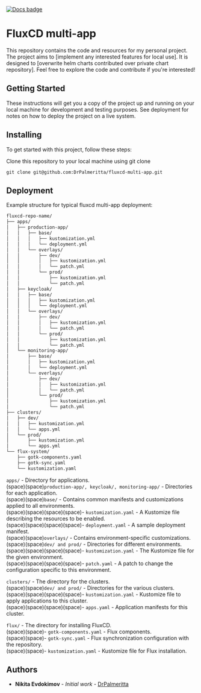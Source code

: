 [![Docs badge](https://img.shields.io/badge/docs-latest-brightgreen.svg)](https://fluxcd.io/)

# FluxCD multi-app

This repository contains the code and resources for my personal project. The project aims to [implement any interested features for local use]. It is designed to [overwrite helm charts contributed over private chart repository]. Feel free to explore the code and contribute if you're interested!

## Getting Started

These instructions will get you a copy of the project up and running on your local machine for development and testing purposes. See deployment for notes on how to deploy the project on a live system.

## Installing

To get started with this project, follow these steps:

Clone this repository to your local machine using git clone

```
git clone git@github.com:DrPalmeritta/fluxcd-multi-app.git
```

## Deployment

Example structure for typical fluxcd multi-app deployment:

```bash
fluxcd-repo-name/
├── apps/
│   ├── production-app/
│   │   ├── base/
│   │   │   ├── kustomization.yml
│   │   │   └── deployment.yml
│   │   └── overlays/
│   │       ├── dev/
│   │       │   ├── kustomization.yml
│   │       │   └── patch.yml
│   │       └── prod/
│   │           ├── kustomization.yml
│   │           └── patch.yml
│   ├── keycloak/
│   │   ├── base/
│   │   │   ├── kustomization.yml
│   │   │   └── deployment.yml
│   │   └── overlays/
│   │       ├── dev/
│   │       │   ├── kustomization.yml
│   │       │   └── patch.yml
│   │       └── prod/
│   │           ├── kustomization.yml
│   │           └── patch.yml
│   └── monitoring-app/
│       ├── base/
│       │   ├── kustomization.yml
│       │   └── deployment.yml
│       └── overlays/
│           ├── dev/
│           │   ├── kustomization.yml
│           │   └── patch.yml
│           └── prod/
│               ├── kustomization.yml
│               └── patch.yml
├── clusters/
│   ├── dev/
│   │   ├── kustomization.yml
│   │   └── apps.yml
│   └── prod/
│       ├── kustomization.yml
│       └── apps.yml
└── flux-system/
    ├── gotk-components.yaml
    ├── gotk-sync.yaml
    └── kustomization.yaml

```

`apps/` - Directory for applications.<br />
(space)(space)`production-app/, keycloak/, monitoring-app/` - Directories for each application.<br />
(space)(space)`base/` - Contains common manifests and customizations applied to all environments.<br />
(space)(space)(space)(space)- `kustomization.yaml` - A Kustomize file describing the resources to be enabled.<br />
(space)(space)(space)(space)- `deployment.yaml` - A sample deployment manifest.<br />
(space)(space)`overlays/` - Contains environment-specific customizations.<br />
(space)(space)`dev/ and prod/` - Directories for different environments.<br />
(space)(space)(space)(space)- `kustomization.yaml` - The Kustomize file for the given environment.<br />
(space)(space)(space)(space)- `patch.yaml` - A patch to change the configuration specific to this environment.<br />

`clusters/` - The directory for the clusters.<br />
(space)(space)`dev/ and prod/` - Directories for the various clusters.<br />
(space)(space)(space)(space)- `kustomization.yaml` - Kustomize file to apply applications to this cluster.<br />
(space)(space)(space)(space)- `apps.yaml` - Application manifests for this cluster.<br />

`flux/` - The directory for installing FluxCD.<br />
(space)(space)- `gotk-components.yaml` - Flux components.<br />
(space)(space)- `gotk-sync.yaml` - Flux synchronization configuration with the repository.<br />
(space)(space)- `kustomization.yaml` - Kustomize file for Flux installation.<br />

## Authors

* **Nikita Evdokimov** - *Initial work* - [DrPalmeritta](https://github.com/DrPalmeritta)
